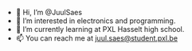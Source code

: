 - 👋 Hi, I’m @JuulSaes
- 👀 I’m interested in electronics and programming.
- 🌱 I’m currently learning at PXL Hasselt high school.
- 📫 You can reach me at juul.saes@student.pxl.be

<!---
JuulSaes/JuulSaes is a ✨ special ✨ repository because its `README.md` (this file) appears on your GitHub profile.
You can click the Preview link to take a look at your changes.
--->
